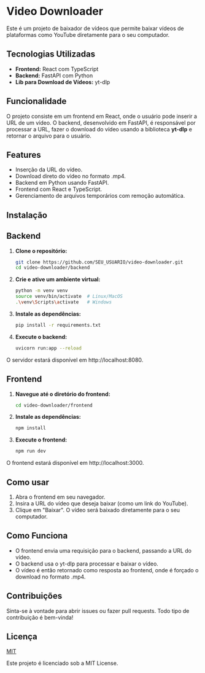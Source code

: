 # Video Downloader

Este é um projeto de baixador de vídeos que permite baixar vídeos de plataformas como YouTube diretamente para o seu computador.

## Tecnologias Utilizadas

- **Frontend:** React com TypeScript
- **Backend:** FastAPI com Python
- **Lib para Download de Vídeos:** yt-dlp

## Funcionalidade

O projeto consiste em um frontend em React, onde o usuário pode inserir a URL de um vídeo. O backend, desenvolvido em FastAPI, é responsável por processar a URL, fazer o download do vídeo usando a biblioteca **yt-dlp** e retornar o arquivo para o usuário.

## Features

- Inserção da URL do vídeo.
- Download direto do vídeo no formato .mp4.
- Backend em Python usando FastAPI.
- Frontend com React e TypeScript.
- Gerenciamento de arquivos temporários com remoção automática.

## Instalação

## Backend

1. **Clone o repositório:**

   ```bash
   git clone https://github.com/SEU_USUARIO/video-downloader.git
   cd video-downloader/backend

2. **Crie e ative um ambiente virtual:**

   ```bash
   python -m venv venv
   source venv/bin/activate  # Linux/MacOS
   .\venv\Scripts\activate   # Windows

3. **Instale as dependências:**

   ```bash
   pip install -r requirements.txt

4. **Execute o backend:**

   ```bash
   uvicorn run:app --reload

O servidor estará disponível em http://localhost:8080.

## Frontend

1. **Navegue até o diretório do frontend:**

   ```bash
   cd video-downloader/frontend

2. **Instale as dependências:**

   ```bash
   npm install

3. **Execute o frontend:**

   ```bash
   npm run dev
O frontend estará disponível em http://localhost:3000.

## Como usar

1. Abra o frontend em seu navegador.
2. Insira a URL do vídeo que deseja baixar (como um link do YouTube).
3. Clique em "Baixar". O vídeo será baixado diretamente para o seu computador.

## Como Funciona

- O frontend envia uma requisição para o backend, passando a URL do vídeo.
- O backend usa o yt-dlp para processar e baixar o vídeo.
- O vídeo é então retornado como resposta ao frontend, onde é forçado o download no formato .mp4.

## Contribuições

Sinta-se à vontade para abrir issues ou fazer pull requests. Todo tipo de contribuição é bem-vinda!
## Licença

[MIT](https://choosealicense.com/licenses/mit/)

Este projeto é licenciado sob a MIT License.

